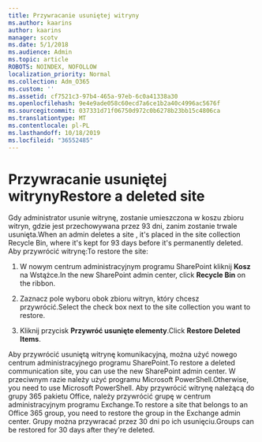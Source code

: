 ```yaml
---
title: Przywracanie usuniętej witryny
ms.author: kaarins
author: kaarins
manager: scotv
ms.date: 5/1/2018
ms.audience: Admin
ms.topic: article
ROBOTS: NOINDEX, NOFOLLOW
localization_priority: Normal
ms.collection: Adm_O365
ms.custom: ''
ms.assetid: cf7521c3-97b4-465a-97eb-6c0a41338a30
ms.openlocfilehash: 9e4e9ade058c60ecd7a6ce1b2a40c4996ac5676f
ms.sourcegitcommit: 037331d71f06750d972c0b6278b23bb15c4806ca
ms.translationtype: MT
ms.contentlocale: pl-PL
ms.lasthandoff: 10/18/2019
ms.locfileid: "36552485"
---
```

# <a name="restore-a-deleted-site"></a><span data-ttu-id="c35ed-102">Przywracanie usuniętej witryny</span><span class="sxs-lookup"><span data-stu-id="c35ed-102">Restore a deleted site</span></span>

<span data-ttu-id="c35ed-103">Gdy administrator usunie witrynę, zostanie umieszczona w koszu zbioru witryn, gdzie jest przechowywana przez 93 dni, zanim zostanie trwale usunięta.</span><span class="sxs-lookup"><span data-stu-id="c35ed-103">When an admin deletes a site , it's placed in the site collection Recycle Bin, where it's kept for 93 days before it's permanently deleted.</span></span> <span data-ttu-id="c35ed-104">Aby przywrócić witrynę:</span><span class="sxs-lookup"><span data-stu-id="c35ed-104">To restore the site:</span></span>
  
1. <span data-ttu-id="c35ed-105">W nowym centrum administracyjnym programu SharePoint kliknij **Kosz** na Wstążce.</span><span class="sxs-lookup"><span data-stu-id="c35ed-105">In the new SharePoint admin center, click **Recycle Bin** on the ribbon.</span></span> 
    
2. <span data-ttu-id="c35ed-106">Zaznacz pole wyboru obok zbioru witryn, który chcesz przywrócić.</span><span class="sxs-lookup"><span data-stu-id="c35ed-106">Select the check box next to the site collection you want to restore.</span></span>
    
3. <span data-ttu-id="c35ed-107">Kliknij przycisk **Przywróć usunięte elementy**.</span><span class="sxs-lookup"><span data-stu-id="c35ed-107">Click **Restore Deleted Items**.</span></span>
    
<span data-ttu-id="c35ed-108">Aby przywrócić usuniętą witrynę komunikacyjną, można użyć nowego centrum administracyjnego programu SharePoint.</span><span class="sxs-lookup"><span data-stu-id="c35ed-108">To restore a deleted communication site, you can use the new SharePoint admin center.</span></span> <span data-ttu-id="c35ed-109">W przeciwnym razie należy użyć programu Microsoft PowerShell.</span><span class="sxs-lookup"><span data-stu-id="c35ed-109">Otherwise, you need to use Microsoft PowerShell.</span></span> <span data-ttu-id="c35ed-110">Aby przywrócić witrynę należącą do grupy 365 pakietu Office, należy przywrócić grupę w centrum administracyjnym programu Exchange.</span><span class="sxs-lookup"><span data-stu-id="c35ed-110">To restore a site that belongs to an Office 365 group, you need to restore the group in the Exchange admin center.</span></span> <span data-ttu-id="c35ed-111">Grupy można przywracać przez 30 dni po ich usunięciu.</span><span class="sxs-lookup"><span data-stu-id="c35ed-111">Groups can be restored for 30 days after they're deleted.</span></span>
  

